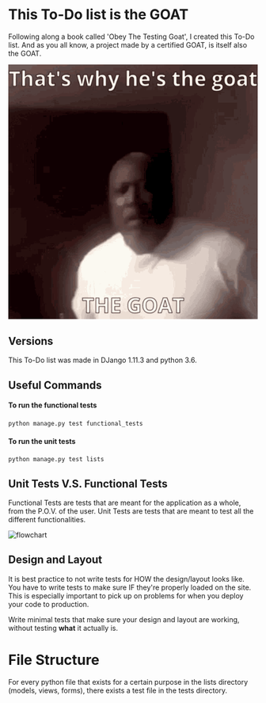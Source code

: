 # This To-Do list is the GOAT
Following along a book called 'Obey The Testing Goat', I created this To-Do list.
And as you all know, a project made by a certified GOAT, is itself also the GOAT.


![the-goat](src/thats-why-hes-the-goat-the-goat.gif)


## Versions
This To-Do list was made in DJango 1.11.3 and python 3.6.

## Useful Commands
#### To run the functional tests

```python manage.py test functional_tests```

#### To run the unit tests

```python manage.py test lists```

## Unit Tests V.S. Functional Tests
Functional Tests are tests that are meant for the application as a whole, from the P.O.V. of the user.
Unit Tests are tests that are meant to test all the different functionalities.

![flowchart](src/flowchart.png)

## Design and Layout
It is best practice to not write tests for HOW the design/layout looks like.
You have to write tests to make sure IF they're properly loaded on the site.
This is especially important to pick up on problems for when you deploy your code to production.

Write minimal tests that make sure your design and layout are working, without testing **what** it actually is.

# File Structure
For every python file that exists for a certain purpose in the lists directory (models, views, forms), there exists a test file in the tests directory.